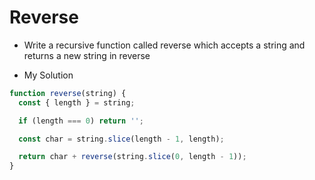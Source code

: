 # Reverse

- Write a recursive function called reverse which accepts a string and returns a new string in reverse

- My Solution

```javascript
function reverse(string) {
  const { length } = string;

  if (length === 0) return '';

  const char = string.slice(length - 1, length);

  return char + reverse(string.slice(0, length - 1));
}
```